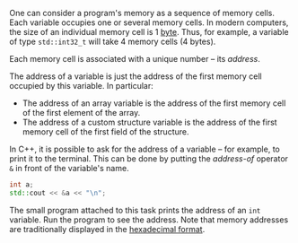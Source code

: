 One can consider a program's memory as a sequence of memory cells.
Each variable occupies one or several memory cells. 
In modern computers, the size of an individual memory cell is 1 [byte](https://en.wikipedia.org/wiki/Byte).
Thus, for example, a variable of type `std::int32_t` will take 4 memory cells (4 bytes). 

Each memory cell is associated with a unique number – its *address*.

The address of a variable is just the address of the first memory cell 
occupied by this variable. In particular:
* The address of an array variable is the address of the first 
  memory cell of the first element of the array.
* The address of a custom structure variable is the address of the first
  memory cell of the first field of the structure.

In C++, it is possible to ask for the address of a variable – 
for example, to print it to the terminal. 
This can be done by putting the *address-of* operator `&`
in front of the variable's name. 

```c++
int a;
std::cout << &a << "\n";
```

The small program attached to this task prints 
the address of an `int` variable. Run the program to see the address. 
Note that memory addresses are traditionally displayed 
in the [hexadecimal format](https://en.wikipedia.org/wiki/Hexadecimal).
